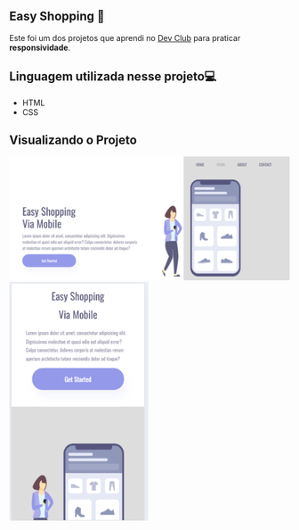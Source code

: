 ## Easy Shopping 📲

Este foi um dos projetos que aprendi no <a href="https://aulas.devclub.com.br/m/courses">Dev Club</a> para praticar **responsividade**.

## Linguagem utilizada nesse projeto💻
- HTML
- CSS

## Visualizando o Projeto
<img src="https://github.com/TatyOtty/Easy-Shopping/blob/main/Desafio%203%20computador.png?raw=true" alt="Imagem do Projeto em Desktop" width="800"/>
<img src="https://github.com/TatyOtty/Easy-Shopping/blob/main/Desafio%20com%20mobile%20vertical.png?raw=true" alt="Imagem do Projeto em Mobile Vertical" width="250"/>
